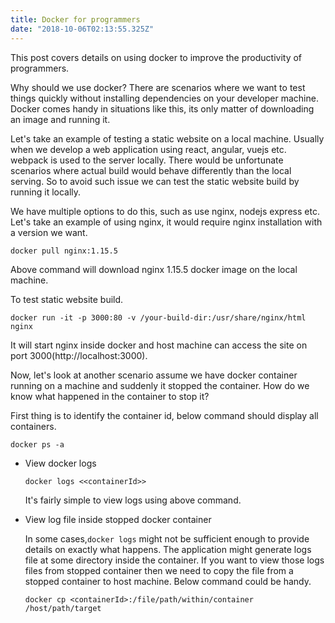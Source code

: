 ```yaml
---
title: Docker for programmers
date: "2018-10-06T02:13:55.325Z"
---
```


This post covers details on using docker to improve the productivity of programmers.

Why should we use docker?
There are scenarios where we want to test things quickly without installing dependencies on your developer machine. Docker comes handy in situations like this, its only matter of downloading an image and running it.

Let's take an example of testing a static website on a local machine. Usually when we develop a web application using react, angular, vuejs etc. webpack is used to the server locally. There would be unfortunate scenarios where actual build would behave differently than the local serving. So to avoid such issue we can test the static website build by running it locally.

We have multiple options to do this, such as use nginx, nodejs express etc. Let's take an example of using nginx, it would require nginx installation with a version we want. 

```docker pull nginx:1.15.5```

Above command will download nginx 1.15.5 docker image on the local machine.

To test static website build.

```docker run -it -p 3000:80 -v /your-build-dir:/usr/share/nginx/html nginx```

It will start nginx inside docker and host machine can access the site on port 3000(http://localhost:3000). 

Now, let's look at another scenario assume we have docker container running on a machine and suddenly it stopped the container. How do we know what happened in the container to stop it?

First thing is to identify the container id, below command should display all containers.

```
docker ps -a
```

* View docker logs

    ```
    docker logs <<containerId>>
    ```
    It's fairly simple to view logs using above command.

* View log file inside stopped docker container

    In some cases,```docker logs``` might not be sufficient enough to provide details on exactly what happens. The application might generate logs file at some directory inside the container. If you want to view those logs files from stopped container then we need to copy the file from a stopped container to host machine. Below command could be handy.

    ```
    docker cp <containerId>:/file/path/within/container /host/path/target

    ```
